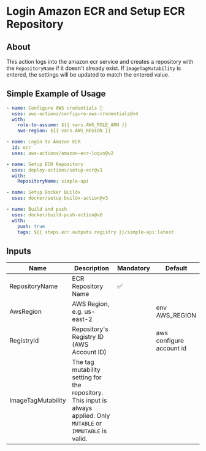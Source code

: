 # Login Amazon ECR and Setup ECR Repository

## About

This action logs into the amazon ecr service and creates a repository with the `RepositoryName` if it doesn't already exist. If `ImageTagMutability` is entered, the settings will be updated to match the entered value.

## Simple Example of Usage

```yml
- name: Configure AWS credentials 🔑
  uses: aws-actions/configure-aws-credentials@v4
  with:
    role-to-assume: ${{ vars.AWS_ROLE_ARN }}
    aws-region: ${{ vars.AWS_REGION }}

- name: Login to Amazon ECR
  id: ecr
  uses: aws-actions/amazon-ecr-login@v2

- name: Setup ECR Repository
  uses: deploy-actions/setup-ecr@v1
  with:
    RepositoryName: simple-api

- name: Setup Docker Buildx
  uses: docker/setup-buildx-action@v3

- name: Build and push
  uses: docker/build-push-action@v6
  with:
    push: true
    tags: ${{ steps.ecr.outputs.registry }}/simple-api:latest
```

## Inputs

| Name               | Description                                                                                                          | Mandatory | Default                  |
| ------------------ | -------------------------------------------------------------------------------------------------------------------- | --------- | ------------------------ |
| RepositoryName     | ECR Repository Name                                                                                                  | ✅        |                          |
| AwsRegion          | AWS Region, e.g. us-east-2                                                                                           |           | env AWS_REGION           |
| RegistryId         | Repository's Registry ID (AWS Account ID)                                                                            |           | aws configure account id |
| ImageTagMutability | The tag mutability setting for the repository. This input is always applied. Only `MUTABLE` or `IMMUTABLE` is valid. |           |                          |
